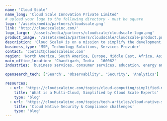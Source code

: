 ```yaml
---
name: 'Cloud Scale'
name_long: 'Cloud Scale Innovation Private Limited'
# upload your logo to the following directory - must be square
logo: '/assets/media/partners/cloudscale.png'
link: 'http://cloudscaleinc.com/'
logo_large: '/assets/media/partners/cloudscale/cloudscale-logo.png'
product_image: '/assets/media/partners/cloudscale/cloudscale-product.png'
description: 'Cloud Scale® is on a mission to simplify the development, deployment, and scaling of complex applications and to bring the full power of multi-cloud to developers and enterprises, everywhere.'
business_type: 'MSP, Technology Solutions, Services Provider'
contact: 'contact@cloudscaleinc.com'
region: 'North America, South America, Europe, Middle East, Africa, Asia Pacific, Australia'
main_office_location: 'Chandigarh, India - 160062'
industries: 'business services, consumer services, education, energy and utilities, financial services, healthcare, media and entertainment, public sector, retail, software and technology'

opensearch_tech: ['Search', 'Observability', 'Security', 'Analytics']

resources:
  - url: 'https://cloudscaleinc.com/topics/cloud-computing/simplified-multi-cloud-by-cloudscale-experts/'
    title: 'What is a Multi-Cloud, Simplified by Cloud Scale Experts'
    type: 'blog'
  - url: 'https://cloudscaleinc.com/topics/tech-articles/cloud-native-security-and-compliance/'
    title: 'Cloud Native Security & Compliance challenges'
    type: 'blog'
---
```

